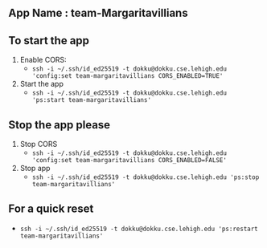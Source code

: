 ## App Name : team-Margaritavillians

## To start the app
1. Enable CORS:
    * `ssh -i ~/.ssh/id_ed25519 -t dokku@dokku.cse.lehigh.edu 'config:set team-margaritavillians CORS_ENABLED=TRUE'`
2. Start the app
    * `ssh -i ~/.ssh/id_ed25519 -t dokku@dokku.cse.lehigh.edu 'ps:start team-margaritavillians'`

## Stop the app please
1. Stop CORS
    * `ssh -i ~/.ssh/id_ed25519 -t dokku@dokku.cse.lehigh.edu 'config:set team-margaritavillians CORS_ENABLED=FALSE'`
2. Stop app
    * `ssh -i ~/.ssh/id_ed25519 -t dokku@dokku.cse.lehigh.edu 'ps:stop team-margaritavillians'`


## For a quick reset
* `ssh -i ~/.ssh/id_ed25519 -t dokku@dokku.cse.lehigh.edu 'ps:restart team-margaritavillians'`